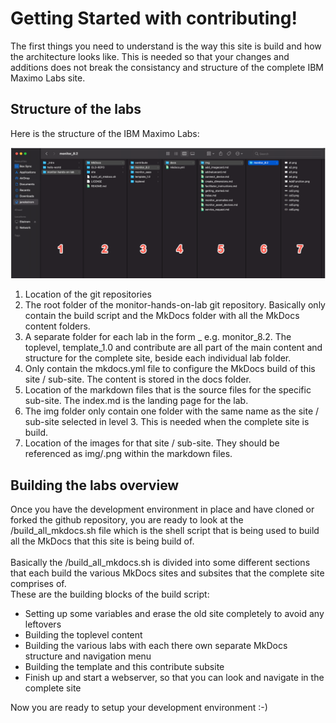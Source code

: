 # Getting Started with contributing!

The first things you need to understand is the way this site is build and how the architecture looks like. This is needed so that your changes and additions does not break the consistancy and structure of the complete IBM Maximo Labs site.

## Structure of the labs

Here is the structure of the IBM Maximo Labs:

![Template Architecture](img/architecture.png)

1. Location of the git repositories
2. The root folder of the monitor-hands-on-lab git repository. Basically only contain the build script and the MkDocs folder with all the MkDocs content folders.
3. A separate folder for each lab in the form <product>_<version> e.g. monitor_8.2. The toplevel, template_1.0 and contribute are all part of the main content and structure for the complete site, beside each individual lab folder.
4. Only contain the mkdocs.yml file to configure the MkDocs build of this site / sub-site. The content is stored in the docs folder.
5. Location of the markdown files that is the source files for the specific sub-site. The index.md is the landing page for the lab.
6. The img folder only contain one folder with the same name as the site / sub-site selected in level 3. This is needed when the complete site is build.
7. Location of the images for that site / sub-site. They should be referenced as img/<image>.png within the markdown files.

## Building the labs overview

Once you have the development environment in place and have cloned or forked the github repository, you are ready to look at the /build_all_mkdocs.sh file which is the shell script that is being used to build all the MkDocs that this site is being build of.<br><br>
Basically the /build_all_mkdocs.sh is divided into some different sections that each build the various MkDocs sites and subsites that the complete site comprises of.<br>
These are the building blocks of the build script:

*  Setting up some variables and erase the old site completely to avoid any leftovers
*  Building the toplevel content
*  Building the various labs with each there own separate MkDocs structure and navigation menu
*  Building the template and this contribute subsite
*  Finish up and start a webserver, so that you can look and navigate in the complete site 

Now you are ready to setup your development environment :-)
<br>